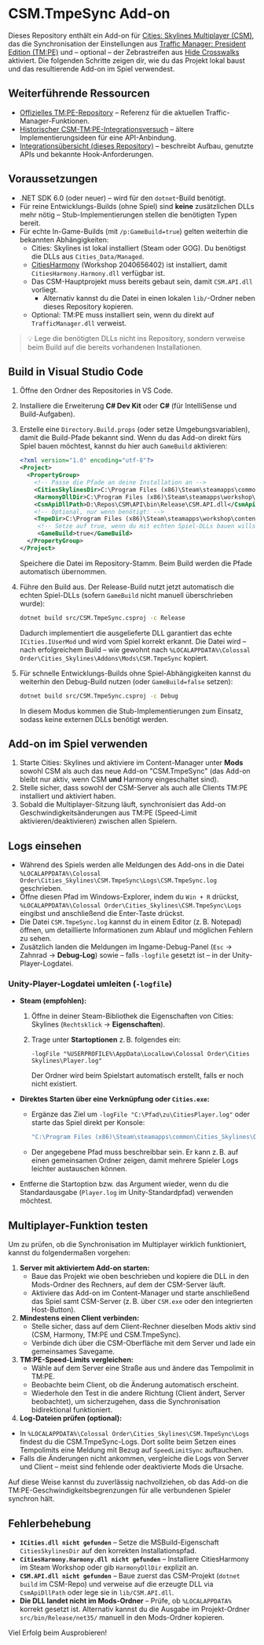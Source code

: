 # CSM.TmpeSync Add-on

Dieses Repository enthält ein Add-on für [Cities: Skylines Multiplayer (CSM)](https://github.com/CitiesSkylinesMultiplayer/CSM),
das die Synchronisation der Einstellungen aus [Traffic Manager: President Edition (TM:PE)](https://github.com/CitiesSkylinesMods/TMPE)
und – optional – der Zebrastreifen aus [Hide Crosswalks](https://github.com/CitiesSkylinesMods/HideCrosswalks) aktiviert.
Die folgenden Schritte zeigen dir, wie du das Projekt lokal baust und das resultierende Add-on im Spiel verwendest.

## Weiterführende Ressourcen

* [Offizielles TM:PE-Repository](https://github.com/CitiesSkylinesMods/TMPE) – Referenz für die aktuellen Traffic-Manager-Funktionen.
* [Historischer CSM-TM:PE-Integrationsversuch](https://github.com/MightyWizard/TMPE/tree/CSM-API-Implementation) – ältere Implementierungsideen für eine API-Anbindung.
* [Integrationsübersicht (dieses Repository)](docs/IntegrationOverview.md) – beschreibt Aufbau, genutzte APIs und bekannte Hook-Anforderungen.


## Voraussetzungen

* .NET SDK 6.0 (oder neuer) – wird für den `dotnet`-Build benötigt.
* Für reine Entwicklungs-Builds (ohne Spiel) sind **keine** zusätzlichen DLLs mehr nötig – Stub-Implementierungen stellen die benötigten Typen bereit.
* Für echte In-Game-Builds (mit `/p:GameBuild=true`) gelten weiterhin die bekannten Abhängigkeiten:
  * Cities: Skylines ist lokal installiert (Steam oder GOG). Du benötigst die DLLs aus `Cities_Data/Managed`.
  * [CitiesHarmony](https://steamcommunity.com/workshop/filedetails/?id=2040656402) (Workshop 2040656402) ist installiert, damit `CitiesHarmony.Harmony.dll` verfügbar ist.
  * Das CSM-Hauptprojekt muss bereits gebaut sein, damit `CSM.API.dll` vorliegt.
    * Alternativ kannst du die Datei in einen lokalen `lib/`-Ordner neben dieses Repository kopieren.
  * Optional: TM:PE muss installiert sein, wenn du direkt auf `TrafficManager.dll` verweist.

> 💡 Lege die benötigten DLLs nicht ins Repository, sondern verweise beim Build auf die bereits vorhandenen Installationen.

## Build in Visual Studio Code

1. Öffne den Ordner des Repositories in VS Code.
2. Installiere die Erweiterung **C# Dev Kit** oder **C#** (für IntelliSense und Build-Aufgaben).
3. Erstelle eine `Directory.Build.props` (oder setze Umgebungsvariablen), damit die Build-Pfade bekannt sind. Wenn du das Add-on direkt fürs Spiel bauen möchtest, kannst du hier auch `GameBuild` aktivieren:

   ```xml
   <?xml version="1.0" encoding="utf-8"?>
   <Project>
     <PropertyGroup>
       <!-- Passe die Pfade an deine Installation an -->
       <CitiesSkylinesDir>C:\Program Files (x86)\Steam\steamapps\common\Cities_Skylines</CitiesSkylinesDir>
       <HarmonyDllDir>C:\Program Files (x86)\Steam\steamapps\workshop\content\255710\2040656402</HarmonyDllDir>
       <CsmApiDllPath>D:\Repos\CSM\API\bin\Release\CSM.API.dll</CsmApiDllPath>
       <!-- Optional, nur wenn benötigt: -->
       <TmpeDir>C:\Program Files (x86)\Steam\steamapps\workshop\content\255710\1637663252</TmpeDir>
        <!-- Setze auf true, wenn du mit echten Spiel-DLLs bauen willst -->
        <GameBuild>true</GameBuild>
     </PropertyGroup>
   </Project>
   ```

   Speichere die Datei im Repository-Stamm. Beim Build werden die Pfade automatisch übernommen.

4. Führe den Build aus. Der Release-Build nutzt jetzt automatisch die echten Spiel-DLLs (sofern `GameBuild` nicht manuell überschrieben wurde):

   ```bash
   dotnet build src/CSM.TmpeSync.csproj -c Release
   ```

   Dadurch implementiert die ausgelieferte DLL garantiert das echte `ICities.IUserMod`
   und wird vom Spiel korrekt erkannt. Die Datei wird – nach erfolgreichem Build – wie gewohnt
   nach `%LOCALAPPDATA%\Colossal Order\Cities_Skylines\Addons\Mods\CSM.TmpeSync` kopiert.

5. Für schnelle Entwicklungs-Builds ohne Spiel-Abhängigkeiten kannst du weiterhin den Debug-Build nutzen (oder `GameBuild=false` setzen):

   ```bash
   dotnet build src/CSM.TmpeSync.csproj -c Debug
   ```

   In diesem Modus kommen die Stub-Implementierungen zum Einsatz, sodass keine externen DLLs benötigt werden.

## Add-on im Spiel verwenden

1. Starte Cities: Skylines und aktiviere im Content-Manager unter **Mods** sowohl CSM als auch das neue Add-on "CSM.TmpeSync" (das Add-on bleibt nur aktiv, wenn CSM **und** Harmony eingeschaltet sind).
2. Stelle sicher, dass sowohl der CSM-Server als auch alle Clients TM:PE installiert und aktiviert haben.
3. Sobald die Multiplayer-Sitzung läuft, synchronisiert das Add-on Geschwindigkeitsänderungen aus TM:PE (Speed-Limit aktivieren/deaktivieren) zwischen allen Spielern.

## Logs einsehen

* Während des Spiels werden alle Meldungen des Add-ons in die Datei `%LOCALAPPDATA%\Colossal Order\Cities_Skylines\CSM.TmpeSync\Logs\CSM.TmpeSync.log` geschrieben.
* Öffne diesen Pfad im Windows-Explorer, indem du `Win + R` drückst, `%LOCALAPPDATA%\Colossal Order\Cities_Skylines\CSM.TmpeSync\Logs` eingibst und anschließend die Enter-Taste drückst.
* Die Datei `CSM.TmpeSync.log` kannst du in einem Editor (z. B. Notepad) öffnen, um detaillierte Informationen zum Ablauf und möglichen Fehlern zu sehen.
* Zusätzlich landen die Meldungen im Ingame-Debug-Panel (`Esc` → Zahnrad → **Debug-Log**) sowie – falls `-logfile` gesetzt ist – in der Unity-Player-Logdatei.

### Unity-Player-Logdatei umleiten (`-logfile`)

* **Steam (empfohlen):**
  1. Öffne in deiner Steam-Bibliothek die Eigenschaften von Cities: Skylines (`Rechtsklick` → **Eigenschaften**).
  2. Trage unter **Startoptionen** z. B. folgendes ein:

     ```
     -logFile "%USERPROFILE%\AppData\LocalLow\Colossal Order\Cities Skylines\Player.log"
     ```

     Der Ordner wird beim Spielstart automatisch erstellt, falls er noch nicht existiert.
* **Direktes Starten über eine Verknüpfung oder `Cities.exe`:**
  * Ergänze das Ziel um `-logFile "C:\Pfad\zu\CitiesPlayer.log"` oder starte das Spiel direkt per Konsole:

    ```powershell
    "C:\Program Files (x86)\Steam\steamapps\common\Cities_Skylines\Cities.exe" -logFile "C:\Temp\CitiesPlayer.log"
    ```

  * Der angegebene Pfad muss beschreibbar sein. Er kann z. B. auf einen gemeinsamen Ordner zeigen, damit mehrere Spieler Logs leichter austauschen können.
* Entferne die Startoption bzw. das Argument wieder, wenn du die Standardausgabe (`Player.log` im Unity-Standardpfad) verwenden möchtest.

## Multiplayer-Funktion testen

Um zu prüfen, ob die Synchronisation im Multiplayer wirklich funktioniert, kannst du folgendermaßen vorgehen:

1. **Server mit aktiviertem Add-on starten:**
   * Baue das Projekt wie oben beschrieben und kopiere die DLL in den Mods-Ordner des Rechners, auf dem der CSM-Server läuft.
   * Aktiviere das Add-on im Content-Manager und starte anschließend das Spiel samt CSM-Server (z. B. über `CSM.exe` oder den integrierten Host-Button).
2. **Mindestens einen Client verbinden:**
   * Stelle sicher, dass auf dem Client-Rechner dieselben Mods aktiv sind (CSM, Harmony, TM:PE und CSM.TmpeSync).
   * Verbinde dich über die CSM-Oberfläche mit dem Server und lade ein gemeinsames Savegame.
3. **TM:PE-Speed-Limits vergleichen:**
   * Wähle auf dem Server eine Straße aus und ändere das Tempolimit in TM:PE.
   * Beobachte beim Client, ob die Änderung automatisch erscheint.
   * Wiederhole den Test in die andere Richtung (Client ändert, Server beobachtet), um sicherzugehen, dass die Synchronisation bidirektional funktioniert.
4. **Log-Dateien prüfen (optional):**
  * In `%LOCALAPPDATA%\Colossal Order\Cities_Skylines\CSM.TmpeSync\Logs` findest du die CSM.TmpeSync-Logs. Dort sollte beim Setzen eines Tempolimits eine Meldung mit Bezug auf `SpeedLimitSync` auftauchen.
   * Falls die Änderungen nicht ankommen, vergleiche die Logs von Server und Client – meist sind fehlende oder deaktivierte Mods die Ursache.

Auf diese Weise kannst du zuverlässig nachvollziehen, ob das Add-on die TM:PE-Geschwindigkeitsbegrenzungen für alle verbundenen Spieler synchron hält.

## Fehlerbehebung

* **`ICities.dll nicht gefunden`** – Setze die MSBuild-Eigenschaft `CitiesSkylinesDir` auf den korrekten Installationspfad.
* **`CitiesHarmony.Harmony.dll nicht gefunden`** – Installiere CitiesHarmony im Steam Workshop oder gib `HarmonyDllDir` explizit an.
* **`CSM.API.dll nicht gefunden`** – Baue zuerst das CSM-Projekt (`dotnet build` im CSM-Repo) und verweise auf die erzeugte DLL
  via `CsmApiDllPath` oder lege sie in `lib/CSM.API.dll`.
* **Die DLL landet nicht im Mods-Ordner** – Prüfe, ob `%LOCALAPPDATA%` korrekt gesetzt ist. Alternativ kannst du die Ausgabe
  im Projekt-Ordner `src/bin/Release/net35/` manuell in den Mods-Ordner kopieren.

Viel Erfolg beim Ausprobieren!
